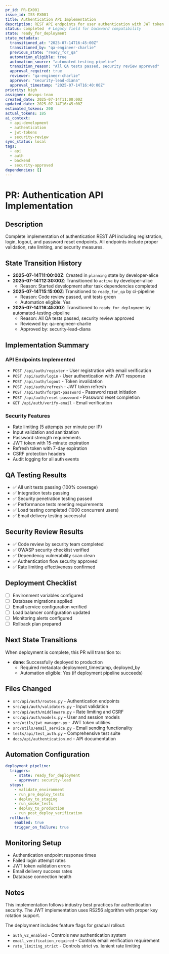 ```yaml
---
pr_id: PR-EX001
issue_id: ISS-EX001
title: Authentication API Implementation
description: REST API endpoints for user authentication with JWT token management
status: completed  # Legacy field for backward compatibility
state: ready_for_deployment
state_metadata:
  transitioned_at: "2025-07-14T16:45:00Z"
  transitioned_by: "qa-engineer-charlie"
  previous_state: "ready_for_qa"
  automation_eligible: true
  automation_source: "automated-testing-pipeline"
  transition_reason: "All QA tests passed, security review approved"
  approval_required: true
  reviewer: "qa-engineer-charlie"
  approver: "security-lead-diana"
  approval_timestamp: "2025-07-14T16:40:00Z"
priority: high
assignee: devops-team
created_date: 2025-07-14T11:00:00Z
updated_date: 2025-07-14T16:45:00Z
estimated_tokens: 200
actual_tokens: 185
ai_context:
  - api-development
  - authentication
  - jwt-tokens
  - security-review
sync_status: local
tags:
  - api
  - auth
  - backend
  - security-approved
dependencies: []
---
```


# PR: Authentication API Implementation

## Description
Complete implementation of authentication REST API including registration, login, logout, and password reset endpoints. All endpoints include proper validation, rate limiting, and security measures.

## State Transition History
- **2025-07-14T11:00:00Z**: Created in `planning` state by developer-alice
- **2025-07-14T12:30:00Z**: Transitioned to `active` by developer-alice
  - Reason: Started development after task dependencies completed
- **2025-07-14T15:15:00Z**: Transitioned to `ready_for_qa` by ci-pipeline
  - Reason: Code review passed, unit tests green
  - Automation eligible: Yes
- **2025-07-14T16:45:00Z**: Transitioned to `ready_for_deployment` by automated-testing-pipeline
  - Reason: All QA tests passed, security review approved
  - Reviewed by: qa-engineer-charlie
  - Approved by: security-lead-diana

## Implementation Summary

### API Endpoints Implemented
- `POST /api/auth/register` - User registration with email verification
- `POST /api/auth/login` - User authentication with JWT response
- `POST /api/auth/logout` - Token invalidation
- `POST /api/auth/refresh` - JWT token refresh
- `POST /api/auth/forgot-password` - Password reset initiation
- `POST /api/auth/reset-password` - Password reset completion
- `GET /api/auth/verify-email` - Email verification

### Security Features
- Rate limiting (5 attempts per minute per IP)
- Input validation and sanitization
- Password strength requirements
- JWT token with 15-minute expiration
- Refresh token with 7-day expiration
- CSRF protection headers
- Audit logging for all auth events

## QA Testing Results
- ✅ All unit tests passing (100% coverage)
- ✅ Integration tests passing
- ✅ Security penetration testing passed
- ✅ Performance tests meeting requirements
- ✅ Load testing completed (1000 concurrent users)
- ✅ Email delivery testing successful

## Security Review Results
- ✅ Code review by security team completed
- ✅ OWASP security checklist verified
- ✅ Dependency vulnerability scan clean
- ✅ Authentication flow security approved
- ✅ Rate limiting effectiveness confirmed

## Deployment Checklist
- [ ] Environment variables configured
- [ ] Database migrations applied
- [ ] Email service configuration verified
- [ ] Load balancer configuration updated
- [ ] Monitoring alerts configured
- [ ] Rollback plan prepared

## Next State Transitions
When deployment is complete, this PR will transition to:
- **done**: Successfully deployed to production
  - Required metadata: deployment_timestamp, deployed_by
  - Automation eligible: Yes (if deployment pipeline succeeds)

## Files Changed
- `src/api/auth/routes.py` - Authentication endpoints
- `src/api/auth/validators.py` - Input validation
- `src/api/auth/middleware.py` - Rate limiting and CSRF
- `src/api/auth/models.py` - User and session models
- `src/utils/jwt_manager.py` - JWT token utilities
- `src/utils/email_service.py` - Email sending functionality
- `tests/api/test_auth.py` - Comprehensive test suite
- `docs/api/authentication.md` - API documentation

## Automation Configuration
```yaml
deployment_pipeline:
  triggers:
    - state: ready_for_deployment
    - approver: security-lead
  steps:
    - validate_environment
    - run_pre_deploy_tests
    - deploy_to_staging
    - run_smoke_tests
    - deploy_to_production
    - run_post_deploy_verification
  rollback:
    enabled: true
    trigger_on_failure: true
```

## Monitoring Setup
- Authentication endpoint response times
- Failed login attempt rates
- JWT token validation errors
- Email delivery success rates
- Database connection health

## Notes
This implementation follows industry best practices for authentication security. The JWT implementation uses RS256 algorithm with proper key rotation support.

The deployment includes feature flags for gradual rollout:
- `auth_v2_enabled` - Controls new authentication system
- `email_verification_required` - Controls email verification requirement
- `rate_limiting_strict` - Controls strict vs. lenient rate limiting